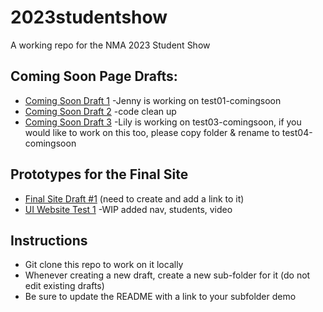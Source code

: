 # 2023studentshow
A working repo for the NMA 2023 Student Show

## Coming Soon Page Drafts:
* [Coming Soon Draft 1](https://newmediaarts.github.io/2023studentshow/test01-comingsoon)
    -Jenny is working on test01-comingsoon
* [Coming Soon Draft 2](https://newmediaarts.github.io/2023studentshow/test02-comingsoon)
    -code clean up
* [Coming Soon Draft 3](https://newmediaarts.github.io/2023studentshow/test03-comingsoon)
    -Lily is working on test03-comingsoon, if you would like to work on this too, please copy folder & rename to test04-comingsoon

## Prototypes for the Final Site
* [Final Site Draft #1](https://newmediaarts.github.io/2023studentshow/test01-website) (need to create and add a link to it)
* [UI Website Test 1](https://newmediaarts.github.io/2023studentshow/ui-website-test01) 
   -WIP added nav, students, video

## Instructions
* Git clone this repo to work on it locally
* Whenever creating a new draft, create a new sub-folder for it (do not edit existing drafts)
* Be sure to update the README with a link to your subfolder demo
